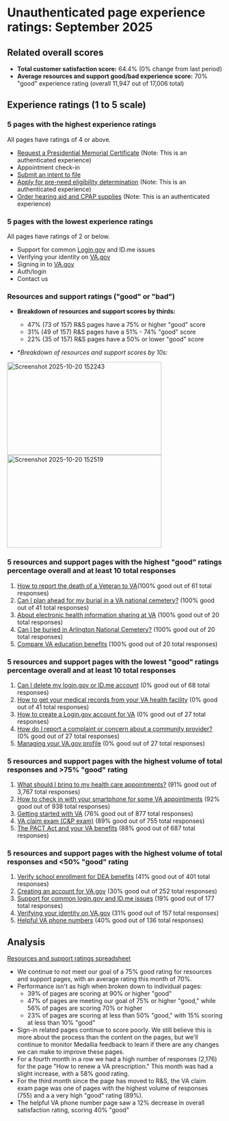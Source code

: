 # Unauthenticated page experience ratings: September 2025
## Related overall scores
- **Total customer satisfaction score:** 64.4% (0% change from last period)
- **Average resources and support good/bad experience score:** 70% "good" experience rating (overall 11,947 out of 17,006 total)

## Experience ratings (1 to 5 scale)

### 5 pages with the highest experience ratings 
All pages have ratings of 4 or above.
- [Request a Presidential Memorial Certificate](https://www.va.gov/burials-memorials/memorial-items/presidential-memorial-certificates/request-certificate-form-40-0247) (Note: This is an authenticated experience)
- Appointment check-in
- [Submit an intent to file](https://www.va.gov/supporting-forms-for-claims/intent-to-file-form-21-0966/introduction)
- [Apply for pre-need eligibility determination](https://www.va.gov/burials-and-memorials/pre-need/form-10007-apply-for-eligibility/introduction) (Note: This is an authenticated experience)
- [Order hearing aid and CPAP supplies](https://www.va.gov/health-care/order-hearing-aid-or-CPAP-supplies-form/) (Note: This is an authenticated experience)
        
### 5 pages with the lowest experience ratings
All pages have ratings of 2 or below.
- Support for common [Login.gov](http://login.gov/) and ID.me issues
- Verifying your identity on [VA.gov](http://va.gov/)
- Signing in to [VA.gov](http://va.gov/)
- Auth/login
- Contact us 
    
### Resources and support ratings ("good" or "bad")

- **Breakdown of resources and support scores by thirds:**
  - 47% (73 of 157) R&S pages have a 75% or higher "good" score
  - 31% (49 of 157) R&S pages have a 51% - 74% "good" score
  - 22% (35 of 157) R&S pages have a 50% or lower "good" score
    
- **Breakdown of resources and support scores by 10s:*
<img width="361" height="217" alt="Screenshot 2025-10-20 152243" src="https://github.com/user-attachments/assets/855c3142-c9f6-44e2-9531-d576e1a9bf26" />
<img width="361" height="217" alt="Screenshot 2025-10-20 152519" src="https://github.com/user-attachments/assets/292ec499-f004-437f-b5fc-4670c243d23c" />

### 5 resources and support pages with the highest "good" ratings percentage overall and at least 10 total responses

1. [How to report the death of a Veteran to VA](https://va.gov/resources/how-to-report-the-death-of-a-veteran-to-va/)(100% good out of 61 total responses)
2. [Can I plan ahead for my burial in a VA national cemetery?](https://www.va.gov/resources/can-i-plan-ahead-for-my-burial-in-a-va-national-cemetery/) (100% good out of 41 total responses)
3. [About electronic health information sharing at VA](https://va.gov/resources/about-electronic-health-information-sharing-at-va/) (100% good out of 20 total responses)
4. [Can I be buried in Arlington National Cemetery?](https://va.gov/resources/can-i-be-buried-in-arlington-national-cemetery/) (100% good out of 20 total responses)
5. [Compare VA education benefits](https://va.gov/resources/compare-va-education-benefits/) (100% good out of 20 total responses)
          
### 5 resources and support pages with the lowest "good" ratings percentage overall and at least 10 total responses

1.  [Can I delete my login.gov or ID.me account](https://va.gov/resources/can-i-delete-my-logingov-or-idme-account/) (0% good out of 68 total responses)
2.  [How to get your medical records from your VA health facility](https://va.gov/resources/how-to-get-your-medical-records-from-your-va-health-facility/) (0% good out of 41 total responses)
3.  [How to create a Login.gov account for VA](https://va.gov/resources/how-to-create-a-logingov-account-for-va/) (0% good out of 27 total responses)
4.  [How do I report a complaint or concern about a community provider?](https://va.gov/resources/how-do-i-report-a-complaint-or-concern-about-a-community-provider/) (0% good out of 27 total responses)
5.  [Managing your VA.gov profile](https://va.gov/resources/managing-your-vagov-profile/) (0% good out of 27 total responses)
   
### 5 resources and support pages with the highest volume of total responses and >75% "good" rating

1. [What should I bring to my health care appointments?](https://www.va.gov/resources/what-should-i-bring-to-my-health-care-appointments/) (91% good out of 3,767 total responses)
2. [How to check in with your smartphone for some VA appointments](https://www.va.gov/resources/how-to-check-in-with-your-smartphone-for-some-va-appointments/) (92% good out of 938 total responses)
3. [Getting started with VA](https://www.va.gov/resources/getting-started-with-va/) (76% good out of 877 total responses)
4. [VA claim exam (C&P exam)](https://www.va.gov/resources/va-claim-exam/) (89% good out of 755 total responses)
5. [The PACT Act and your VA benefits](https://www.va.gov/resources/the-pact-act-and-your-va-benefits/) (88% good out of 687 total responses)
         
### 5 resources and support pages with the highest volume of total responses and <50% "good" rating

1. [Verify school enrollment for DEA benefits](https://www.va.gov/resources/verify-school-enrollment-for-dea-benefits/) (41% good out of 401 total responses)
2. [Creating an account for VA.gov](https://www.va.gov/resources/creating-an-account-for-vagov/) (30% good out of 252 total responses)
3. [Support for common login.gov and ID.me issues](https://www.va.gov/resources/support-for-common-logingov-and-idme-issues/) (19% good out of 177 total responses)
4. [Verifying your identity on VA.gov](https://www.va.gov/resources/verifying-your-identity-on-vagov/) (31% good out of 157 total responses)
5. [Helpful VA phone numbers](https://www.va.gov/resources/helpful-va-phone-numbers/) (40% good out of 136 total responses)
       
## Analysis
[Resources and support ratings spreadsheet](https://dvagov-my.sharepoint.com/:x:/r/personal/marissa_merkt_va_gov/_layouts/15/Doc.aspx?sourcedoc=%7BAA2874F5-BD40-426D-B0C7-7DDD49145065%7D&file=Resources%20and%20support%20ratings%20tracking%20September%202025.xlsx&action=default&mobileredirect=true&DefaultItemOpen=1&ct=1760545330412&wdOrigin=OFFICECOM-WEB.START.EDGEWORTH&cid=eb0e1c16-5e15-4e0a-a64d-af8df67bacb8&wdPreviousSessionSrc=HarmonyWeb&wdPreviousSession=215a3db5-441b-41af-b90d-06b08c7fe8b1)
- We continue to not meet our goal of a 75% good rating for resources and support pages, with an average rating this month of 70%. 
- Performance isn't as high when broken down to individual pages:
  - 39% of pages are scoring at 90% or higher "good"
  - 47% of pages are meeting our goal of 75% or higher "good," while 56% of pages are scoring 70% or higher
  - 23% of pages are scoring at less than 50% "good," with 15% scoring at less than 10% "good" 
- Sign-in related pages continue to score poorly. We still believe this is more about the process than the content on the pages, but we'll continue to monitor Medallia feedback to learn if there are any changes we can make to improve these pages.
- For a fourth month in a row we had a high number of responses (2,176) for the page "How to renew a VA prescription." This month was had a slight increase, with a 58% good rating. 
- For the third month since the page has moved to R&S, the VA claim exam page was one of pages with the highest volume of responses (755) and a a very high "good" rating (89%).
- The helpful VA phone number page saw a 12% decrease in overall satisfaction rating, scoring 40% "good"
